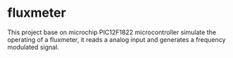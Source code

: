 # fluxmeter
This project base on microchip PIC12F1822 microcontroller simulate the operating of a fluxmeter, it reads a analog input and generates a frequency modulated signal.
